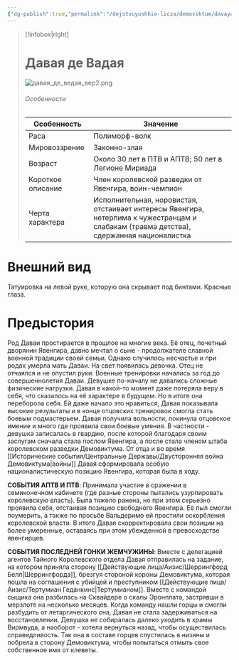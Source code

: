 ```yaml
---
{"dg-publish":true,"permalink":"/dejstvuyushhie-licza/demoviktum/davaya-de-vadaya/","dgPassFrontmatter":true}
---
```


> [!infobox|right]
> # Давая де Вадая
> ![давая_де_ведая_вер2.png](/img/user/%D0%98%D0%B7%D0%BE%D0%B1%D1%80%D0%B0%D0%B6%D0%B5%D0%BD%D0%B8%D1%8F/%D0%B4%D0%B0%D0%B2%D0%B0%D1%8F_%D0%B4%D0%B5_%D0%B2%D0%B5%D0%B4%D0%B0%D1%8F_%D0%B2%D0%B5%D1%802.png)
> ###### Особенности
> | Особенность | Значение |
> | ---- | ---- |
> | Раса |Полиморф-волк|
> | Мировоззрение | Законно-злая |
> | Возраст |Около 30 лет в ПТВ и АПТВ; 50 лет в Легионе Мириада|
> | Короткое описание |Член королевской разведки от Явенгира, воин-чемпион|
> | Черта характера |Исполнительная, норовистая, отстаивает интересы Явенгира, нетерпима к чужестранцам и слабакам (травма детства), сдержанная националистка|

# Внешний вид

Татуировка на левой руке, которую она скрывает под бинтами. Красные глаза.

# Предыстория

Род Даваи простирается в прошлое на многие века. Её отец, почетный дворянин Явенгира, давно мечтал о сыне - продолжателе славной военной традиции своей семьи. Однако случилось несчастье и при родах умерла мать Даваи. На свет появилась девочка. Отец не отчаялся и не опустил руки. Военные тренировки начались за год до совершеннолетия Даваи. Девушке по-началу не давались сложные физические нагрузки. Давая в какой-то момент даже потеряла веру в себя, что сказалось на её характере в будущем. Но в итоге она переборола себя. Ей даже начало это нравиться, Давая показывала высокие результаты и в конце отцовских тренировок смогла стать боевым подмастерьем. Давая получила вольности, покинула отцовское имение и много где проявила свои боевые умения. В частности - девушка записалась в гвардию, после которой благодаря своим заслугам сначала стала послом Явенгира, а после стала членом штаба королевском разведки Демовиктума. От отца и во время [[Исторические события/Центральные Державы/Двусторонняя война Демовиктума\|войны]] Давая сформировала особую националистическую позицию Явенгира, которая была в ходу.

**СОБЫТИЯ АПТВ И ПТВ**:
Принимала участие в сражении в семиконечном кабинете (где разные стороны пытались узурпировать королевскую власть). Была тяжело ранена, но при этом серьезно проявила себя, отстаивая позицию свободного Явенгира. Её пыл смогли поумерить, а также по просьбе Вальдеримо ей простили оскорбления королевской власти.
В итоге Давая скорректировала свои позиции на более умеренные, оставаясь при этом убежденной в превосходстве явенгирцев.

**СОБЫТИЯ ПОСЛЕДНЕЙ ГОНКИ ЖЕМЧУЖИНЫ**:
Вместе с делегацией агентов Тайного Королевского отдела Давая отправилась на задание, на котором приняла сторону [[Действующие лица/Аизис/Шеррингфорд Белл\|Шеррингфорда]], брезгуя стороной короны Демовиктума, которая пошла на соглашения с убийцей и преступником [[Действующие лица/Аизис/Тертумиан Геданкинс\|Тертумианом]]. Вместе с командой сыщика она разбилась на Сквайдере о скалы Эронплата, застрявши в мерзлоте на несколько месяцев. Когда команду нашли горцы и смогли разбудить от летаргического сна, Давая не стала задерживаться на восстановлении. Девушка не собиралась далеко уходить в храмы Вирмвуда, а наоборот - хотела вернуться назад, чтобы осуществилась справедливость. Так она в составе горцев спустилась в низины и побрела в сторону Демовиктума, чтобы попытаться отмыть свое собственное имя от клеветы.

